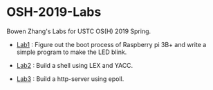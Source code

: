 # OSH-2019-Labs

Bowen Zhang's Labs for USTC OS(H) 2019 Spring.

- [Lab1](lab1/docs/lab1-1.md) : Figure out the boot process of Raspberry pi 3B+ and write a simple program to make the LED blink.

- [Lab2](lab2/README.md) : Build a shell using LEX and YACC.
  
- [Lab3](lab3/docs/lab3.md) : Build a http-server using epoll.
